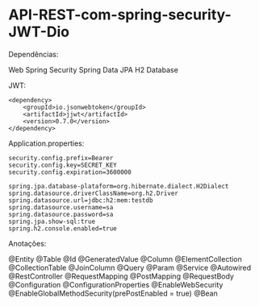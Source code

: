 # API-REST-com-spring-security-JWT-Dio

Dependências:

Web
Spring Security
Spring Data JPA
H2 Database

JWT:
```
<dependency>
	<groupId>io.jsonwebtoken</groupId>
	<artifactId>jjwt</artifactId>
	<version>0.7.0</version>
</dependency>
```

Application.properties:

```
security.config.prefix=Bearer
security.config.key=SECRET_KEY
security.config.expiration=3600000

spring.jpa.database-plataform=org.hibernate.dialect.H2Dialect
spring.datasource.driverClassName=org.h2.Driver
spring.datasource.url=jdbc:h2:mem:testdb
spring.datasource.username=sa
spring.datasource.password=sa
spring.jpa.show-sql:true
spring.h2.console.enabled=true
```

Anotações:

@Entity
@Table
@Id
@GeneratedValue
@Column
@ElementCollection
@CollectionTable
@JoinColumn
@Query
@Param
@Service
@Autowired
@RestController
@RequestMapping
@PostMapping
@RequestBody
@Configuration
@ConfigurationProperties
@EnableWebSecurity
@EnableGlobalMethodSecurity(prePostEnabled = true)
@Bean
